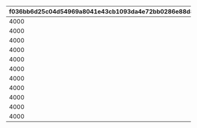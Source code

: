 |f036bb6d25c04d54969a8041e43cb1093da4e72bb0286e88d80f71beb0cf0e6a|dbbf60896a2ea1929be2e4c738dbec932c0e1989909bcae68b94584ea59a74eb|
| --- | --- |
|4000|4101501|
|4000|4101502|
|4000|4102501|
|4000|4103501|
|4000|4104501|
|4000|4105501|
|4000|4106501|
|4000|4107501|
|4000|4108501|
|4000|4109501|
|4000|4110501|